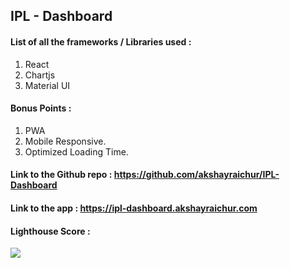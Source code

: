 ## IPL - Dashboard

#### List of all the frameworks / Libraries used :

1. React
2. Chartjs
3. Material UI

#### Bonus Points :

1. PWA
2. Mobile Responsive.
3. Optimized Loading Time.

#### Link to the Github repo : https://github.com/akshayraichur/IPL-Dashboard

#### Link to the app : https://ipl-dashboard.akshayraichur.com

#### Lighthouse Score :

<img src="https://static.akshayraichur.com/images/ipl-dashboard.jpg" />
